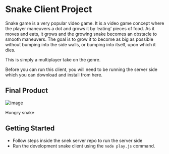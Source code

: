 # Snake Client Project

Snake game is a very popular video game. It is a video game concept where the player maneuvers a dot and grows it by ‘eating’ pieces of food. As it moves and eats, it grows and the growing snake becomes an obstacle to smooth maneuvers. The goal is to grow it to become as big as possible without bumping into the side walls, or bumping into itself, upon which it dies.

This is simply a multiplayer take on the genre.

Before you can run this client, you will need to be running the server side which you can download and install from here. 

## Final Product


![image](https://user-images.githubusercontent.com/89407864/155420076-156ceebd-1f09-428d-bc3d-ac65c568ccc2.png)

Hungry snake



## Getting Started

- Follow steps inside the snek server repo to run the server side
- Run the development snake client using the `node play.js` command.


